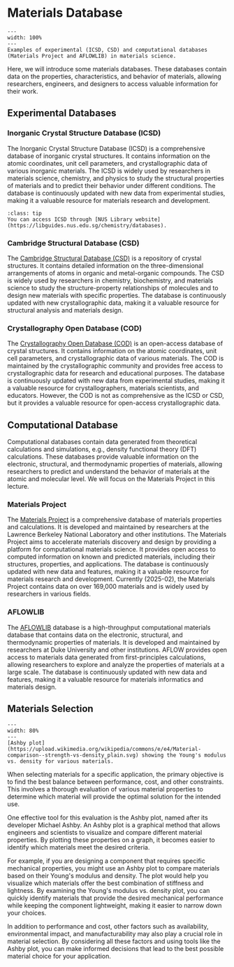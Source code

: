 # Materials Database
```{figure} ../figures/materials_database.png
---
width: 100%
---
Examples of experimental (ICSD, CSD) and computational databases (Materials Project and AFLOWLIB) in materials science.
```

Here, we will introduce some materials databases. These databases contain data on the properties, characteristics, and behavior of materials, allowing researchers, engineers, and designers to access valuable information for their work.

## Experimental Databases
### Inorganic Crystal Structure Database (ICSD)
The Inorganic Crystal Structure Database (ICSD) is a comprehensive database of inorganic crystal structures. It contains information on the atomic coordinates, unit cell parameters, and crystallographic data of various inorganic materials. The ICSD is widely used by researchers in materials science, chemistry, and physics to study the structural properties of materials and to predict their behavior under different conditions. The database is continuously updated with new data from experimental studies, making it a valuable resource for materials research and development.

```{admonition} ICSD
:class: tip
You can access ICSD through [NUS Library website](https://libguides.nus.edu.sg/chemistry/databases).
```

### Cambridge Structural Database (CSD)
The [Cambridge Structural Database (CSD)](https://www.ccdc.cam.ac.uk/structures/) is a repository of crystal structures. It contains detailed information on the three-dimensional arrangements of atoms in organic and metal-organic compounds. The CSD is widely used by researchers in chemistry, biochemistry, and materials science to study the structure-property relationships of molecules and to design new materials with specific properties. The database is continuously updated with new crystallographic data, making it a valuable resource for structural analysis and materials design.

### Crystallography Open Database (COD)
The [Crystallography Open Database (COD)](http://www.crystallography.net/) is an open-access database of crystal structures. It contains information on the atomic coordinates, unit cell parameters, and crystallographic data of various materials. The COD is maintained by the crystallographic community and provides free access to crystallographic data for research and educational purposes. The database is continuously updated with new data from experimental studies, making it a valuable resource for crystallographers, materials scientists, and educators. However, the COD is not as comprehensive as the ICSD or CSD, but it provides a valuable resource for open-access crystallographic data.


## Computational Database
Computational databases contain data generated from theoretical calculations and simulations, e.g., density functional theory (DFT) calculations. These databases provide valuable information on the electronic, structural, and thermodynamic properties of materials, allowing researchers to predict and understand the behavior of materials at the atomic and molecular level. We will focus on the Materials Project in this lecture.

### Materials Project
The [Materials Project](https://next-gen.materialsproject.org/) is a comprehensive database of materials properties and calculations. It is developed and maintained by researchers at the Lawrence Berkeley National Laboratory and other institutions. The Materials Project aims to accelerate materials discovery and design by providing a platform for computational materials science. It provides open access to computed information on known and predicted materials, including their structures, properties, and applications. The database is continuously updated with new data and features, making it a valuable resource for materials research and development. Currently (2025-02), the Materials Project contains data on over 169,000 materials and is widely used by researchers in various fields. 

### AFLOWLIB
The [AFLOWLIB](https://aflowlib.org/) database is a high-throughput computational materials database that contains data on the electronic, structural, and thermodynamic properties of materials. It is developed and maintained by researchers at Duke University and other institutions. AFLOW provides open access to materials data generated from first-principles calculations, allowing researchers to explore and analyze the properties of materials at a large scale. The database is continuously updated with new data and features, making it a valuable resource for materials informatics and materials design.

## Materials Selection
```{figure} ../figures/ashby_plot.png
---
width: 80%
---
[Ashby plot](https://upload.wikimedia.org/wikipedia/commons/e/e4/Material-comparison--strength-vs-density_plain.svg) showing the Young's modulus vs. density for various materials. 
```
When selecting materials for a specific application, the primary objective is to find the best balance between performance, cost, and other constraints. This involves a thorough evaluation of various material properties to determine which material will provide the optimal solution for the intended use.

One effective tool for this evaluation is the Ashby plot, named after its developer Michael Ashby. An Ashby plot is a graphical method that allows engineers and scientists to visualize and compare different material properties. By plotting these properties on a graph, it becomes easier to identify which materials meet the desired criteria.

For example, if you are designing a component that requires specific mechanical properties, you might use an Ashby plot to compare materials based on their Young's modulus and density. The plot would help you visualize which materials offer the best combination of stiffness and lightness. By examining the Young's modulus vs. density plot, you can quickly identify materials that provide the desired mechanical performance while keeping the component lightweight, making it easier to narrow down your choices.

In addition to performance and cost, other factors such as availability, environmental impact, and manufacturability may also play a crucial role in material selection. By considering all these factors and using tools like the Ashby plot, you can make informed decisions that lead to the best possible material choice for your application.
